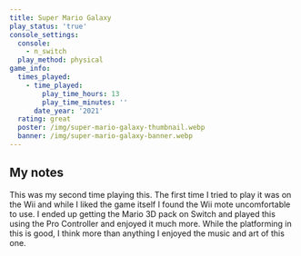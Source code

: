 ```yaml
---
title: Super Mario Galaxy
play_status: 'true'
console_settings:
  console:
    - n_switch
  play_method: physical
game_info:
  times_played:
    - time_played:
        play_time_hours: 13
        play_time_minutes: ''
      date_year: '2021'
  rating: great
  poster: /img/super-mario-galaxy-thumbnail.webp
  banner: /img/super-mario-galaxy-banner.webp
---
```


## My notes

This was my second time playing this. The first time I tried to play it
was on the Wii and while I liked the game itself I found the Wii mote
uncomfortable to use. I ended up getting the Mario 3D pack on Switch and
played this using the Pro Controller and enjoyed it much more. While the
platforming in this is good, I think more than anything I enjoyed the music
and art of this one.
